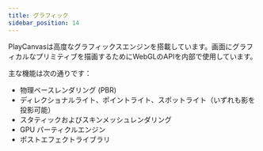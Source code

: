```yaml
---
title: グラフィック
sidebar_position: 14
---
```


PlayCanvasは高度なグラフィックスエンジンを搭載しています。画面にグラフィカルなプリミティブを描画するためにWebGLのAPIを内部で使用しています。

主な機能は次の通りです：

* 物理ベースレンダリング (PBR)
* ディレクショナルライト、ポイントライト、スポットライト（いずれも影を投影可能）
* スタティックおよびスキンメッシュレンダリング
* GPU パーティクルエンジン
* ポストエフェクトライブラリ
